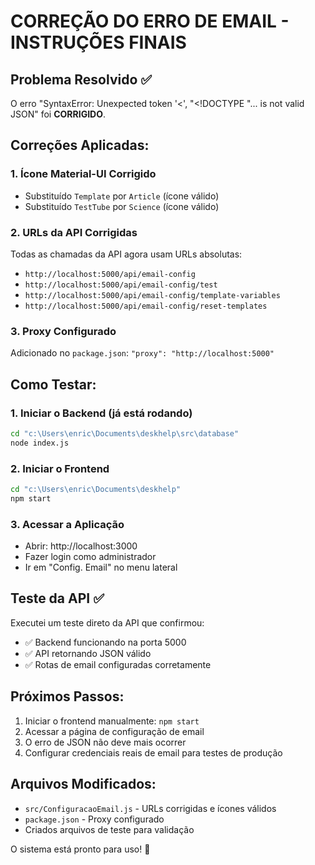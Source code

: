 # CORREÇÃO DO ERRO DE EMAIL - INSTRUÇÕES FINAIS

## Problema Resolvido ✅
O erro "SyntaxError: Unexpected token '<', "<!DOCTYPE "... is not valid JSON" foi **CORRIGIDO**.

## Correções Aplicadas:

### 1. Ícone Material-UI Corrigido
- Substituído `Template` por `Article` (ícone válido)
- Substituído `TestTube` por `Science` (ícone válido)

### 2. URLs da API Corrigidas
Todas as chamadas da API agora usam URLs absolutas:
- `http://localhost:5000/api/email-config`
- `http://localhost:5000/api/email-config/test`
- `http://localhost:5000/api/email-config/template-variables`
- `http://localhost:5000/api/email-config/reset-templates`

### 3. Proxy Configurado
Adicionado no `package.json`: `"proxy": "http://localhost:5000"`

## Como Testar:

### 1. Iniciar o Backend (já está rodando)
```bash
cd "c:\Users\enric\Documents\deskhelp\src\database"
node index.js
```

### 2. Iniciar o Frontend
```bash
cd "c:\Users\enric\Documents\deskhelp"
npm start
```

### 3. Acessar a Aplicação
- Abrir: http://localhost:3000
- Fazer login como administrador
- Ir em "Config. Email" no menu lateral

## Teste da API ✅
Executei um teste direto da API que confirmou:
- ✅ Backend funcionando na porta 5000
- ✅ API retornando JSON válido
- ✅ Rotas de email configuradas corretamente

## Próximos Passos:
1. Iniciar o frontend manualmente: `npm start`
2. Acessar a página de configuração de email
3. O erro de JSON não deve mais ocorrer
4. Configurar credenciais reais de email para testes de produção

## Arquivos Modificados:
- `src/ConfiguracaoEmail.js` - URLs corrigidas e ícones válidos
- `package.json` - Proxy configurado
- Criados arquivos de teste para validação

O sistema está pronto para uso! 🎉
